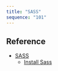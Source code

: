 ```yaml
---
title: "SASS"
sequence: "101"
---
```


## Reference

- [SASS](https://sass-lang.com/)
  - [Install Sass](https://sass-lang.com/install)
